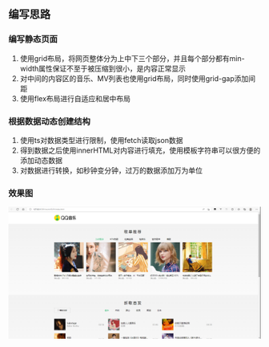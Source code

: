 ## 编写思路

### 编写静态页面
1. 使用grid布局，将网页整体分为上中下三个部分，并且每个部分都有min-width属性保证不至于被压缩到很小，是内容正常显示
2. 对中间的内容区的音乐、MV列表也使用grid布局，同时使用grid-gap添加间距
3. 使用flex布局进行自适应和居中布局

### 根据数据动态创建结构
1. 使用ts对数据类型进行限制，使用fetch读取json数据
2. 得到数据之后使用innerHTML对内容进行填充，使用模板字符串可以很方便的添加动态数据
3. 对数据进行转换，如秒钟变分钟，过万的数据添加万为单位

### 效果图
![qqmusic](./img/work05-01.png)